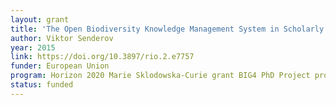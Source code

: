 ```yaml
---
layout: grant
title: 'The Open Biodiversity Knowledge Management System in Scholarly Publishing'
author: Viktor Senderov
year: 2015
link: https://doi.org/10.3897/rio.2.e7757
funder: European Union
program: Horizon 2020 Marie Sklodowska-Curie grant BIG4 PhD Project proposal
status: funded
---
```

